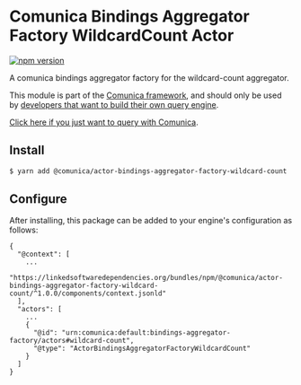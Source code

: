# Comunica Bindings Aggregator Factory WildcardCount Actor

[![npm version](https://badge.fury.io/js/%40comunica%2Factor-bindings-aggregator-factory-wildcard-count.svg)](https://www.npmjs.com/package/@comunica/actor-bindings-aggregator-factory-wildcard-count)

A comunica bindings aggregator factory for the wildcard-count aggregator.

This module is part of the [Comunica framework](https://github.com/comunica/comunica),
and should only be used by [developers that want to build their own query engine](https://comunica.dev/docs/modify/).

[Click here if you just want to query with Comunica](https://comunica.dev/docs/query/).

## Install

```bash
$ yarn add @comunica/actor-bindings-aggregator-factory-wildcard-count
```

## Configure

After installing, this package can be added to your engine's configuration as follows:
```text
{
  "@context": [
    ...
    "https://linkedsoftwaredependencies.org/bundles/npm/@comunica/actor-bindings-aggregator-factory-wildcard-count/^1.0.0/components/context.jsonld"
  ],
  "actors": [
    ...
    {
      "@id": "urn:comunica:default:bindings-aggregator-factory/actors#wildcard-count",
      "@type": "ActorBindingsAggregatorFactoryWildcardCount"
    }
  ]
}
```
